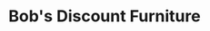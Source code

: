 ---
title: "Bob's Discount Furniture"
url: /north-olmsted/bobs-discount-furniture/
shop: furniture
---